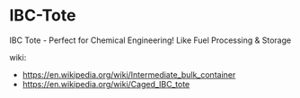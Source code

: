 # IBC-Tote
IBC Tote - Perfect for Chemical Engineering! Like Fuel Processing & Storage

wiki:
- https://en.wikipedia.org/wiki/Intermediate_bulk_container
- https://en.wikipedia.org/wiki/Caged_IBC_tote
